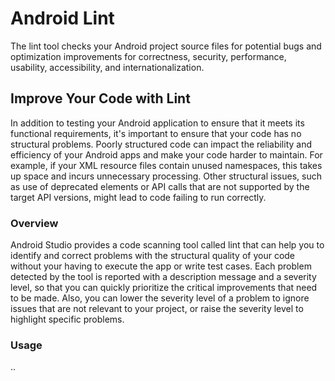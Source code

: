 # Android Lint

The lint tool checks your Android project source files for potential bugs and optimization improvements for correctness, security, performance, usability, accessibility, and internationalization.

## Improve Your Code with Lint

In addition to testing your Android application to ensure that it meets its functional requirements, it's important to ensure that your code has no structural problems. Poorly structured code can impact the reliability and efficiency of your Android apps and make your code harder to maintain. For example, if your XML resource files contain unused namespaces, this takes up space and incurs unnecessary processing. Other structural issues, such as use of deprecated elements or API calls that are not supported by the target API versions, might lead to code failing to run correctly.

### Overview

Android Studio provides a code scanning tool called lint that can help you to identify and correct problems with the structural quality of your code without your having to execute the app or write test cases. Each problem detected by the tool is reported with a description message and a severity level, so that you can quickly prioritize the critical improvements that need to be made. Also, you can lower the severity level of a problem to ignore issues that are not relevant to your project, or raise the severity level to highlight specific problems.

### Usage

..